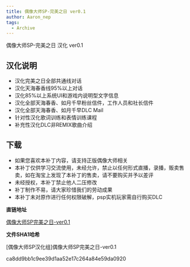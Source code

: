 ```yaml
---
title: 偶像大师SP-完美之日 ver0.1
author: Aaron_nep
tags:
  - Archive
---
```


偶像大师SP-完美之日 汉化 ver0.1

## 汉化说明

- 汉化完美之日全部共通线对话
- 汉化天海春香线95%以上对话
- 汉化85%以上系统UI和游戏内说明型文字信息
- 汉化全部天海春香、如月千早粉丝信件，工作人员和社长信件
- 汉化全部天海春香、如月千早DLC Mail
- 针对性汉化歌词训练和表情训练课程
- 补充性汉化DLC非REMIX歌曲介绍


## 下载

-  如果您喜欢本补丁内容，请支持正版偶像大师相关
- 本补丁仅供学习交流使用，未经允许，禁止以任何形式直播，录播，贩卖售卖，如在淘宝上发现了本补丁的售卖，请不要购买并予以差评
- 未经授权，本补丁禁止他人二压修改
- 补丁制作不易，请大家珍惜我们的劳动成果
- 本补丁未对原作进行任何权限破解，psp实机玩家需自行购买DLC

**直链地址**

[偶像大师SP完美之日-ver0.1](http://storage.live.com/items/A0979A2B3CBCD633%21125:/[偶像大师SP汉化组]偶像大师SP完美之日-ver0.1.zip?authkey=!AHIi1EZShRUTtAk)

**文件SHA1哈希**

[偶像大师SP汉化组]偶像大师SP完美之日-ver0.1

ca8dd9bb1c9ee39d1aa52e17c264a84e59da0920

